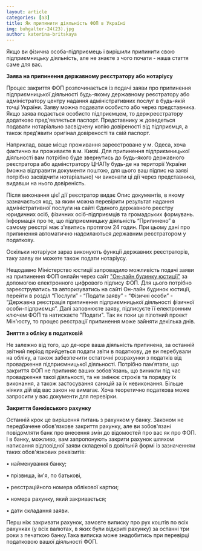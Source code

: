 ```yaml
---
layout: article
categories: [a3]
title: Як припинити діяльність ФОП в Україні
img: buhgalter-24(23).jpg
author: katerina-britskaya
---
```


Якщо ви фізична особа-підприємець і вирішили припинити свою підприємницьку діяльність, але не знаєте з чого почати - наша стаття саме для вас. 

**Заява на припинення державному реєстратору або нотаріусу**

Процес закриття ФОП розпочинається із подачі заяви про припинення підприємницької діяльності будь-якому державному реєстратору або
адміністратору центру надання адміністративних послуг в будь-якій точці України. 
Заяву можна подавати особисто або через представника. Якщо заява подається особисто підприємцем, то держреєстратору додатково
пред'являється паспорт. Представнику ж доведеться подавати нотаріально засвідчену копію довіреності від підприємця, а також пред'явити
оригінал довіреності та свій паспорт.  

Наприклад, ваше місце проживання зареєстроване у м. Одеса, хоча фактично ви проживаєте в м. Києві. Для припинення підприємницької
діяльності вам потрібно буде звернутись до будь-якого державного реєстратора або адмінстратору ЦНАПу будь-де на території України (можна відправити документи поштою, для
цього ваш підпис на заяві потрібно засвідчити нотаріально) чи виконати ці дії через представника, видавши на нього довіреність. 

Після виконання цієї дії реєстратор видає Опис документів, в якому зазначається код, за яким можна перевірити результат надання адміністративної послуги на сайті Єдиного державного реєстру юридичних осіб, фізичних осіб-підприємців та громадських формувань.
Інформація про те, що підприємницьку діяльність “Припинено” в самому реєстрі має з'явитись протягом 24 годин. При цьому дані про припинення автоматично надсилаються державним реєстратором у податкову.

Оскільки  нотаріуси зараз виконують функції державних реєстраторів, таку заяву ви можете також подати нотаріусу.

Нещодавно Міністерство юстиції запровадило можливість подачі заяви на припинення ФОП онлайн через сайт ["Он-лайн будинку юстиції"](https://online.minjust.gov.ua) за допомогою електронного цифрового підпису ФОП. Для цього потрібно зареєструватись та авторизуватись на
сайті Он-лайн будинок юстиції, перейти в розділ “Послуги” - “Подати заяву” - “Фізичні особи” - “Державна реєстрація припинення підприємницької діяльності фізичної особи-підприємця”. Далі заповнюєте заяву, підписуєте її електронним ключем ФОП та натискаєте "Подати". Так як поки це пілотний
проект Мін'юсту, то процес реєстрації припинення може зайняти декілька днів. 

**Зняття з обліку в податковій**

Не залежно від того, що де-юре ваша діяльність припинена, за останній звітний період прийдеться подати звіти в податкову, де ви
перебували на обліку, а також  забезпечити остаточні розрахунки з податків від провадження підприємницької діяльності.
Потрібно пам’ятати, що закриття ФОП не припиняє ваших зобов'язань, що виникли під час провадження такої діяльності, та не змінює строків
та порядку їх виконання, а також  застосування санкцій за їх невиконання.
Більше ніяких дій від вас закон не вимагає. Хоча теоретично податкова може запросити у вас документи для перевірки.

**Закриття банківського рахунку**

Останній крок це вирішення питань з рахунком у банку. Законом не передбачене обов'язкове закриття рахунку, але ви зобов'язані
повідомляти банк про внесення змін до відомостей про вас як про ФОП. І в банку, можливо, вам запропонують закрити рахунок шляхом
написання відповідної заяви складеної в довільній формі із зазначенням таких обов'язкових реквізитів:

•	найменування банку;

•	прізвища, ім'я, по батькові,

•	реєстраційного номера облікової картки;

•	номера рахунку, який закривається;

•	дати складання заяви.

Перш ніж закривати рахунок, замовте виписку про рух коштів по всіх рахунках (у всіх валютах, в яких були відкриті рахунку) за останні
три роки з печаткою банку.Така виписка може знадобитись при перевірці податковою вашої діяльності ФОП. 



